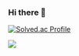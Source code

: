 ### Hi there 👋

[![Solved.ac Profile](http://mazassumnida.wtf/api/generate_badge?boj=rlawnsdud981020)](https://solved.ac/rlawnsdud981020)<br/>

<img src="https://img.shields.io/badge/react-61DAFB?style=flat-square&logo=react&logoColor=black"> 

<!--
**JunYoungKr/JunYoungKr** is a ✨ _special_ ✨ repository because its `README.md` (this file) appears on your GitHub profile.

Here are some ideas to get you started:

- 🔭 I’m currently working on ...
- 🌱 I’m currently learning ...
- 👯 I’m looking to collaborate on ...
- 🤔 I’m looking for help with ...
- 💬 Ask me about ...
- 📫 How to reach me: ...
- 😄 Pronouns: ...
- ⚡ Fun fact: ...
-->
